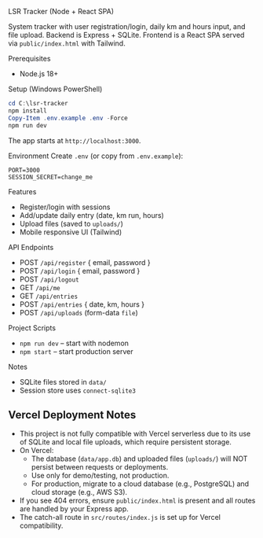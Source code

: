 LSR Tracker (Node + React SPA)

System tracker with user registration/login, daily km and hours input, and file upload. Backend is Express + SQLite. Frontend is a React SPA served via `public/index.html` with Tailwind.

Prerequisites
- Node.js 18+

Setup (Windows PowerShell)
```powershell
cd C:\lsr-tracker
npm install
Copy-Item .env.example .env -Force
npm run dev
```

The app starts at `http://localhost:3000`.

Environment
Create `.env` (or copy from `.env.example`):
```
PORT=3000
SESSION_SECRET=change_me
```

Features
- Register/login with sessions
- Add/update daily entry (date, km run, hours)
- Upload files (saved to `uploads/`)
- Mobile responsive UI (Tailwind)

API Endpoints
- POST `/api/register` { email, password }
- POST `/api/login` { email, password }
- POST `/api/logout`
- GET `/api/me`
- GET `/api/entries`
- POST `/api/entries` { date, km, hours }
- POST `/api/uploads` (form-data `file`)

Project Scripts
- `npm run dev` – start with nodemon
- `npm start` – start production server

Notes
- SQLite files stored in `data/`
- Session store uses `connect-sqlite3`

## Vercel Deployment Notes

- This project is not fully compatible with Vercel serverless due to its use of SQLite and local file uploads, which require persistent storage.
- On Vercel:
  - The database (`data/app.db`) and uploaded files (`uploads/`) will NOT persist between requests or deployments.
  - Use only for demo/testing, not production.
  - For production, migrate to a cloud database (e.g., PostgreSQL) and cloud storage (e.g., AWS S3).
- If you see 404 errors, ensure `public/index.html` is present and all routes are handled by your Express app.
- The catch-all route in `src/routes/index.js` is set up for Vercel compatibility.

